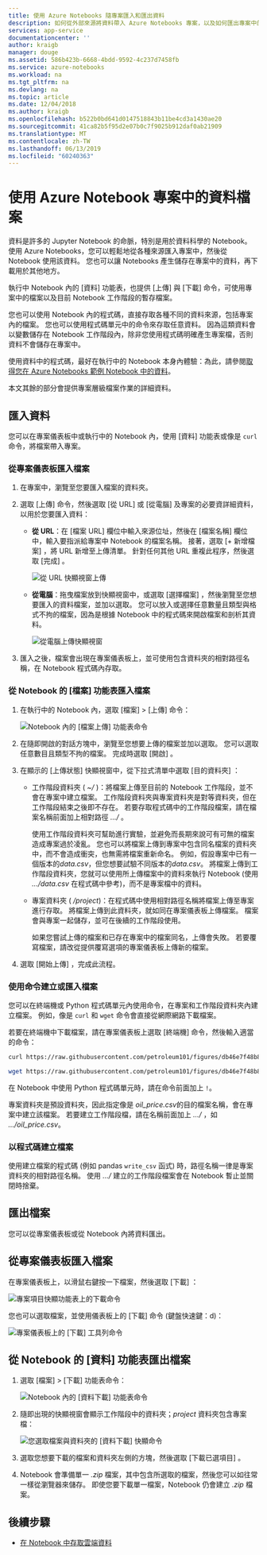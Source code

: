 ```yaml
---
title: 使用 Azure Notebooks 隨專案匯入和匯出資料
description: 如何從外部來源將資料帶入 Azure Notebooks 專案，以及如何匯出專案中的資料。
services: app-service
documentationcenter: ''
author: kraigb
manager: douge
ms.assetid: 586b423b-6668-4bdd-9592-4c237d7458fb
ms.service: azure-notebooks
ms.workload: na
ms.tgt_pltfrm: na
ms.devlang: na
ms.topic: article
ms.date: 12/04/2018
ms.author: kraigb
ms.openlocfilehash: b522b0bd641d0147518843b11be4cd3a1430ae20
ms.sourcegitcommit: 41ca82b5f95d2e07b0c7f9025b912daf0ab21909
ms.translationtype: MT
ms.contentlocale: zh-TW
ms.lasthandoff: 06/13/2019
ms.locfileid: "60240363"
---
```

# <a name="work-with-data-files-in-azure-notebook-projects"></a>使用 Azure Notebook 專案中的資料檔案

資料是許多的 Jupyter Notebook 的命脈，特別是用於資料科學的 Notebook。 使用 Azure Notebooks，您可以輕鬆地從各種來源匯入專案中，然後從 Notebook 使用該資料。 您也可以讓 Notebooks 產生儲存在專案中的資料，再下載用於其他地方。

執行中 Notebook 內的 [資料]  功能表，也提供 [上傳]  與 [下載]  命令，可使用專案中的檔案以及目前 Notebook 工作階段的暫存檔案。

您也可以使用 Notebook 內的程式碼，直接存取各種不同的資料來源，包括專案內的檔案。 您也可以使用程式碼單元中的命令來存取任意資料。 因為這類資料會以變數儲存在 Notebook 工作階段內，除非您使用程式碼明確產生專案檔，否則資料不會儲存在專案中。

使用資料中的程式碼，最好在執行中的 Notebook 本身內體驗：為此，請參閱[取得您在 Azure Notebooks 範例 Notebook 中的資料](https://notebooks.azure.com/Microsoft/projects/samples/html/Getting%20to%20your%20Data%20in%20Azure%20Notebooks.ipynb)。

本文其餘的部分會提供專案層級檔案作業的詳細資料。

## <a name="import-data"></a>匯入資料

您可以在專案儀表板中或執行中的 Notebook 內，使用 [資料]  功能表或像是 `curl` 命令，將檔案帶入專案。

### <a name="import-files-from-the-project-dashboard"></a>從專案儀表板匯入檔案

1. 在專案中，瀏覽至您要匯入檔案的資料夾。

1. 選取 [上傳]  命令，然後選取 [從 URL]  或 [從電腦]  及專案的必要資詳細資料，以用於您要匯入資料：

   - **從 URL**：在 [檔案 URL]  欄位中輸入來源位址，然後在 [檔案名稱]  欄位中，輸入要指派給專案中 Notebook 的檔案名稱。 接著，選取 [+ 新增檔案]  ，將 URL 新增至上傳清單。 針對任何其他 URL 重複此程序，然後選取 [完成]  。

     ![從 URL 快顯視窗上傳](media/quickstarts/upload-from-url-popup.png)

   - **從電腦**：拖曳檔案放到快顯視窗中，或選取 [選擇檔案]  ，然後瀏覽至您想要匯入的資料檔案，並加以選取。 您可以放入或選擇任意數量且類型與格式不拘的檔案，因為是根據 Notebook 中的程式碼來開啟檔案和剖析其資料。

     ![從電腦上傳快顯視窗](media/quickstarts/upload-from-computer-popup.png)

1. 匯入之後，檔案會出現在專案儀表板上，並可使用包含資料夾的相對路徑名稱，在 Notebook 程式碼內存取。

### <a name="import-files-from-the-file-menu-in-a-notebook"></a>從 Notebook 的 [檔案] 功能表匯入檔案

1. 在執行中的 Notebook 內，選取 [檔案]   > [上傳]  命令：

    ![Notebook 內的 [檔案上傳] 功能表命令](media/file-menu-upload.png)

1. 在隨即開啟的對話方塊中，瀏覽至您想要上傳的檔案並加以選取。 您可以選取任意數目且類型不拘的檔案。 完成時選取 [開啟]  。

1. 在顯示的 [上傳狀態]  快顯視窗中，從下拉式清單中選取 [目的資料夾]  ：

    - 工作階段資料夾 ( *~/* )：將檔案上傳至目前的 Notebook 工作階段，並不會在專案中建立檔案。 工作階段資料夾與專案資料夾是對等資料夾，但在工作階段結束之後即不存在。 若要存取程式碼中的工作階段檔案，請在檔案名稱前面加上相對路徑 *.../* 。

        使用工作階段資料夾可幫助進行實驗，並避免而長期來說可有可無的檔案造成專案過於凌亂。 您也可以將檔案上傳到專案中包含同名檔案的資料夾中，而不會造成衝突，也無需將檔案重新命名。 例如，假設專案中已有一個版本的*data.csv*，但您想要試驗不同版本的*data.csv*。 將檔案上傳到工作階段資料夾，您就可以使用所上傳檔案中的資料來執行 Notebook (使用 *.../data.csv* 在程式碼中參考)，而不是專案檔中的資料。

    - 專案資料夾 ( */project*)：在程式碼中使用相對路徑名稱將檔案上傳至專案進行存取。 將檔案上傳到此資料夾，就如同在專案儀表板上傳檔案。 檔案會與專案一起儲存，並可在後續的工作階段使用。

        如果您嘗試上傳的檔案和已存在專案中的檔案同名，上傳會失敗。 若要覆寫檔案，請改從提供覆寫選項的專案儀表板上傳新的檔案。

1. 選取 [開始上傳]  ，完成此流程。

### <a name="create-or-import-files-using-commands"></a>使用命令建立或匯入檔案

您可以在終端機或 Python 程式碼單元內使用命令，在專案和工作階段資料夾內建立檔案。 例如，像是 `curl` 和 `wget` 命令會直接從網際網路下載檔案。

若要在終端機中下載檔案，請在專案儀表板上選取 [終端機]  命令，然後輸入適當的命令：

```bash
curl https://raw.githubusercontent.com/petroleum101/figures/db46e7f48b8aab67a0dfe31696f6071fb7a84f1e/oil_price/oil_price.csv -o oil_price.csv

wget https://raw.githubusercontent.com/petroleum101/figures/db46e7f48b8aab67a0dfe31696f6071fb7a84f1e/oil_price/oil_price.csv -o oil_price.csv
```

在 Notebook 中使用 Python 程式碼單元時，請在命令前面加上 `!`。

專案資料夾是預設資料夾，因此指定像是 *oil_price.csv*的目的檔案名稱，會在專案中建立該檔案。 若要建立工作階段檔，請在名稱前面加上 *.../* ，如 *.../oil_price.csv*。

### <a name="create-files-in-code"></a>以程式碼建立檔案

使用建立檔案的程式碼 (例如 pandas `write_csv` 函式) 時，路徑名稱一律是專案資料夾的相對路徑名稱。 使用 *.../* 建立的工作階段檔案會在 Notebook 暫止並關閉時捨棄。

## <a name="export-files"></a>匯出檔案

您可以從專案儀表板或從 Notebook 內將資料匯出。

## <a name="export-files-from-the-project-dashboard"></a>從專案儀表板匯入檔案

在專案儀表板上，以滑鼠右鍵按一下檔案，然後選取 [下載]  ：

![專案項目快顯功能表上的下載命令](media/download-command.png)

您也可以選取檔案，並使用儀表板上的 [下載]  命令 (鍵盤快速鍵：d)：

![專案儀表板上的 [下載] 工具列命令](media/download-command-toolbar.png)

## <a name="export-files-from-the-data-menu-in-a-notebook"></a>從 Notebook 的 [資料] 功能表匯出檔案

1. 選取 [檔案]   > [下載]  功能表命令：

    ![Notebook 內的 [資料下載] 功能表命令](media/file-menu-download.png)

1. 隨即出現的快顯視窗會顯示工作階段中的資料夾；*project* 資料夾包含專案檔：

    ![您選取檔案與資料夾的 [資料下載] 快顯命令](media/file-menu-download-popup.png)

1. 選取您想要下載的檔案和資料夾左側的方塊，然後選取 [下載已選項目]  。

1. Notebook 會準備單一 *.zip* 檔案，其中包含所選取的檔案，然後您可以如往常一樣從瀏覽器來儲存。 即使您要下載單一檔案，Notebook 仍會建立 *.zip* 檔案。

## <a name="next-steps"></a>後續步驟

- [在 Notebook 中存取雲端資料](access-data-resources-jupyter-notebooks.md)
